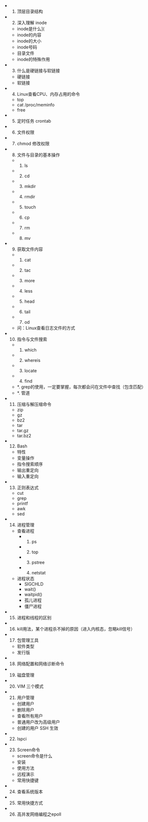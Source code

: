 - 1. 顶层目录结构
- 2. 深入理解 inode
  - inode是什么](
  - inode的内容
  - inode的大小
  - inode号码
  - 目录文件
  - inode的特殊作用
- 3. 什么是硬链接与软链接
  - 硬链接
  - 软链接
- 4. Linux查看CPU、内存占用的命令
  - top
  - cat /proc/meminfo
  - free
- 5. 定时任务 crontab
- 6. 文件权限
- 7. chmod 修改权限
- 8. 文件与目录的基本操作
  - 1. ls
  - 2. cd
  - 3. mkdir
  - 4. rmdir
  - 5. touch
  - 6. cp
  - 7. rm
  - 8. mv
- 9. 获取文件内容
  - 1. cat
  - 2. tac
  - 3. more
  - 4. less
  - 5. head
  - 6. tail
  - 7. od
  - 问：Linux查看日志文件的方式
- 10. 指令与文件搜索
  - 1. which
  - 2. whereis
  - 3. locate
  - 4. find
  - *. grep的使用，一定要掌握，每次都会问在文件中查找（包含匹配）
  - *. 管道
- 11. 压缩与解压缩命令
  - zip
  - gz
  - bz2
  - tar
  - tar.gz
  - tar.bz2
- 12. Bash
  - 特性
  - 变量操作
  - 指令搜索顺序
  - 输出重定向
  - 输入重定向
- 13. 正则表达式
  - cut
  - grep
  - printf
  - awk
  - sed
- 14. 进程管理
  - 查看进程
    - 1. ps
    - 2. top
    - 3. pstree
    - 4. netstat
  - 进程状态
    - SIGCHLD
    - wait()
    - waitpid()
    - 孤儿进程
    - 僵尸进程
- 15. 进程和线程的区别
- 16. kill用法，某个进程杀不掉的原因（进入内核态，忽略kill信号）
- 17. 包管理工具
  - 软件类型
  - 发行版
- 18. 网络配置和网络诊断命令
- 19. 磁盘管理
- 20. VIM 三个模式
- 21. 用户管理
  - 创建用户
  - 删除用户
  - 查看所有用户
  - 普通用户改为高级用户
  - 创建的用户 SSH 生效
- 22. lspci
- 23. Screen命令
  - screen命令是什么
  - 安装
  - 使用方法
  - 远程演示
  - 常用快捷键
- 24. 查看系统版本
- 25. 常用快捷方式
- 26. 高并发网络编程之epoll
